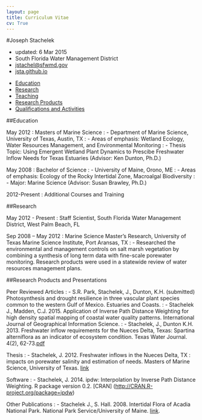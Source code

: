 ```yaml
---
layout: page
title: Curriculum Vitae
cv: True
---
```


#Joseph Stachelek
- updated: 6 Mar 2015
- South Florida Water Management District
- [jstachel@sfwmd.gov](jstachel@sfwmd.gov)
- [jsta.github.io](http://jsta.github.io)

<div id="cv-nav">

- [Education](#education)
- [Research](#research)
- [Teaching](#teaching)
- [Research Products](#research-products-and-presentations)
- [Qualifications and Activities](#qualifications-and-activities)

</div>

##Education

May 2012
  : Masters of Marine Science
  : - Department of Marine Science, University of Texas, Austin, TX
  : - Areas of emphasis: Wetland Ecology, Water Resources Management, and Environmental Monitoring
  : - Thesis Topic: Using Emergent Wetland Plant Dynamics to Prescibe Freshwater Inflow Needs for Texas Estuaries (Advisor: Ken Dunton, Ph.D.)

May 2008
  : Bachelor of Science
  : - University of Maine, Orono, ME
  : - Areas of emphasis: Ecology of the Rocky Intertidal Zone, Macroalgal Biodiversity
  : - Major: Marine Science (Advisor: Susan Brawley, Ph.D.)

2012-Present 
  : Additional Courses and Training
  
##Research

May 2012 - Present 
  : Staff Scientist, South Florida Water Management District, West Palm Beach, FL

Sep 2008 – May 2012 
  : Marine Science Master’s Research, University of Texas Marine Science Institute, Port Aransas, TX
  : - Researched the environmental and management controls on salt marsh vegetation by combining a synthesis of long term data with fine-scale porewater monitoring. Research products were used in a statewide review of water resources management plans.

##Research Products and Presentations

Peer Reviewed Articles
  : - S.R. Park, Stachelek, J., Dunton, K.H. (submitted) Photosynthesis and drought resilience in three vascular plant species common to the western Gulf of Mexico. Estuaries and Coasts.
  : - Stachelek J., Madden, C.J. 2015. Application of Inverse Path Distance Weighting for high density spatial mapping of coastal water quality patterns. International Journal of Geographical Information Science.
  : - Stachelek, J., Dunton K.H. 2013. Freshwater inflow requirements for the Nueces Delta, Texas: Spartina alterniflora as an indicator of ecosystem condition. Texas Water Journal. 4(2), 62-73.[pdf](public/files/StachelekDunton2013.pdf)

Thesis
  : - Stachelek, J. 2012. Freshwater inflows in the Nueces Delta, TX : impacts on porewater salinity and estimation of needs. Masters of Marine Science, University of Texas. [link](http://http://repositories.lib.utexas.edu/handle/2152/ETD-UT-2012-05-5549)

Software
  : - Stachelek, J. 2014. ipdw: Interpolation by Inverse Path Distance Weighting. R package version 0.2. [CRAN] (http://CRAN.R-project.org/package=ipdw)
  
Other Publications
  : - Stachelek J., S. Hall. 2008.  Intertidal Flora of Acadia National Park. National Park Service/University of Maine. [link](http://www.nps.gov/acad/naturescience/upload/FieldGuidetoMarinePlantsAlgae.pdf).